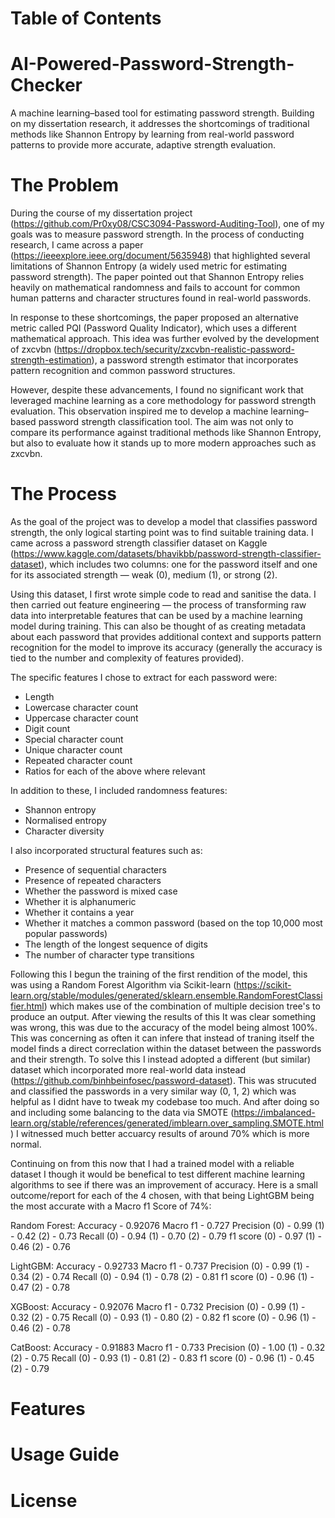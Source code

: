 # Table of Contents

# AI-Powered-Password-Strength-Checker
A machine learning–based tool for estimating password strength. Building on my dissertation research, it addresses the shortcomings of traditional methods like Shannon Entropy by learning from real-world password patterns to provide more accurate, adaptive strength evaluation.

# The Problem
During the course of my dissertation project (https://github.com/Pr0xy08/CSC3094-Password-Auditing-Tool), one of my goals was to measure password strength. In the process of conducting research, I came across a paper (https://ieeexplore.ieee.org/document/5635948) that highlighted several limitations of Shannon Entropy (a widely used metric for estimating password strength). The paper pointed out that Shannon Entropy relies heavily on mathematical randomness and fails to account for common human patterns and character structures found in real-world passwords.

In response to these shortcomings, the paper proposed an alternative metric called PQI (Password Quality Indicator), which uses a different mathematical approach. This idea was further evolved by the development of zxcvbn (https://dropbox.tech/security/zxcvbn-realistic-password-strength-estimation), a password strength estimator that incorporates pattern recognition and common password structures.

However, despite these advancements, I found no significant work that leveraged machine learning as a core methodology for password strength evaluation. This observation inspired me to develop a machine learning–based password strength classification tool. The aim was not only to compare its performance against traditional methods like Shannon Entropy, but also to evaluate how it stands up to more modern approaches such as zxcvbn.

# The Process
As the goal of the project was to develop a model that classifies password strength, the only logical starting point was to find suitable training data. I came across a password strength classifier dataset on Kaggle (https://www.kaggle.com/datasets/bhavikbb/password-strength-classifier-dataset), which includes two columns: one for the password itself and one for its associated strength — weak (0), medium (1), or strong (2).

Using this dataset, I first wrote simple code to read and sanitise the data. I then carried out feature engineering — the process of transforming raw data into interpretable features that can be used by a machine learning model during training. This can also be thought of as creating metadata about each password that provides additional context and supports pattern recognition for the model to improve its accuracy (generally the accuracy is tied to the number and complexity of features provided).

The specific features I chose to extract for each password were:
- Length
- Lowercase character count
- Uppercase character count
- Digit count
- Special character count
- Unique character count
- Repeated character count
- Ratios for each of the above where relevant

In addition to these, I included randomness features:
- Shannon entropy
- Normalised entropy
- Character diversity

I also incorporated structural features such as:
- Presence of sequential characters
- Presence of repeated characters
- Whether the password is mixed case
- Whether it is alphanumeric
- Whether it contains a year
- Whether it matches a common password (based on the top 10,000 most popular passwords)
- The length of the longest sequence of digits
- The number of character type transitions

Following this I begun the training of the first rendition of the model, this was using a Random Forest Algorithm via Scikit-learn (https://scikit-learn.org/stable/modules/generated/sklearn.ensemble.RandomForestClassifier.html) which makes use of the combination of multiple decision tree's to produce an output. After viewing the results of this It was clear something was wrong, this was due to the accuracy of the model being almost 100%. This was concerning as often it can infere that instead of traning itself the model finds a direct correclation within the dataset between the passwords and their strength. To solve this I instead adopted a different (but similar) dataset which incorporated more real-world data instead (https://github.com/binhbeinfosec/password-dataset). This was strucuted and classified the passwords in a very similar way (0, 1, 2) which was helpful as I didnt have to tweak my codebase too much. And after doing so and including some balancing to the data via SMOTE (https://imbalanced-learn.org/stable/references/generated/imblearn.over_sampling.SMOTE.html) I witnessed much better accuarcy results of around 70% which is more normal.

Continuing on from this now that I had a trained model with a reliable dataset I though it would be benefical to test different machine learning algorithms to see if there was an improvement of accuracy. Here is a small outcome/report for each of the 4 chosen, with that being LightGBM being the most accurate with a Macro f1 Score of 74%:

Random Forest:
Accuracy - 0.92076
Macro f1 - 0.727
Precision (0) - 0.99 (1) - 0.42 (2) - 0.73
Recall    (0) - 0.94 (1) - 0.70 (2) - 0.79
f1 score  (0) - 0.97 (1) - 0.46 (2) - 0.76

LightGBM:
Accuracy - 0.92733
Macro f1 - 0.737
Precision (0) - 0.99 (1) - 0.34 (2) - 0.74
Recall    (0) - 0.94 (1) - 0.78 (2) - 0.81
f1 score  (0) - 0.96 (1) - 0.47 (2) - 0.78

XGBoost:
Accuracy - 0.92076
Macro f1 - 0.732
Precision (0) - 0.99 (1) - 0.32 (2) - 0.75
Recall    (0) - 0.93 (1) - 0.80 (2) - 0.82
f1 score  (0) - 0.96 (1) - 0.46 (2) - 0.78

CatBoost:
Accuracy - 0.91883
Macro f1 - 0.733
Precision (0) - 1.00 (1) - 0.32 (2) - 0.75
Recall    (0) - 0.93 (1) - 0.81 (2) - 0.83
f1 score  (0) - 0.96 (1) - 0.45 (2) - 0.79

# Features

# Usage Guide

# License

